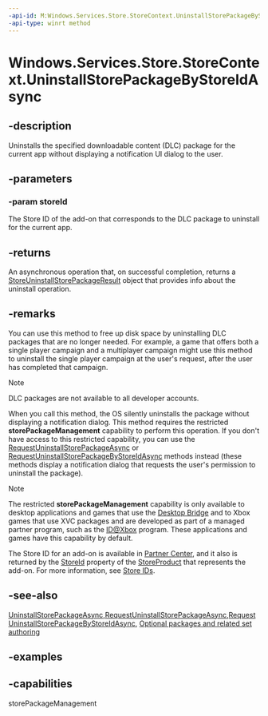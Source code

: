 ```yaml
---
-api-id: M:Windows.Services.Store.StoreContext.UninstallStorePackageByStoreIdAsync(System.String)
-api-type: winrt method
---
```


<!-- Method syntax.
public IAsyncOperation<StoreUninstallStorePackageResult> StoreContext.UninstallStorePackageByStoreIdAsync(String storeId)
-->

# Windows.Services.Store.StoreContext.UninstallStorePackageByStoreIdAsync

## -description
Uninstalls the specified downloadable content (DLC) package for the current app without displaying a notification UI dialog to the user.

## -parameters
### -param storeId
The Store ID of the add-on that corresponds to the DLC package to uninstall for the current app.

## -returns
An asynchronous operation that, on successful completion, returns a [StoreUninstallStorePackageResult](storeuninstallstorepackageresult.md) object that provides info about the uninstall operation.

## -remarks
You can use this method to free up disk space by uninstalling DLC packages that are no longer needed. For example, a game that offers both a single player campaign and a multiplayer campaign might use this method to uninstall the single player campaign at the user's request, after the user has completed that campaign.

> [!NOTE]
> DLC packages are not available to all developer accounts.

When you call this method, the OS silently uninstalls the package without displaying a notification dialog. This method requires the restricted **storePackageManagement** capability to perform this operation. If you don't have access to this restricted capability, you can use the [RequestUninstallStorePackageAsync](storecontext_requestuninstallstorepackageasync_1329597038.md) or [RequestUninstallStorePackageByStoreIdAsync](storecontext_requestuninstallstorepackagebystoreidasync_1267943069.md) methods instead (these methods display a notification dialog that requests the user's permission to uninstall the package).

> [!NOTE]
> The restricted **storePackageManagement** capability is only available to desktop applications and games that use the [Desktop Bridge](https://developer.microsoft.com/windows/bridges/desktop) and to Xbox games that use XVC packages and are developed as part of a managed partner program, such as the [ID@Xbox](https://www.xbox.com/developers/id) program. These applications and games have this capability by default.

The Store ID for an add-on is available in [Partner Center](https://partner.microsoft.com/dashboard), and it also is returned by the [StoreId](storeproduct_storeid.md) property of the [StoreProduct](storeproduct.md) that represents the add-on. For more information, see [Store IDs](https://docs.microsoft.com/windows/uwp/monetize/in-app-purchases-and-trials#store-ids).

## -see-also
[UninstallStorePackageAsync](storecontext_uninstallstorepackageasync_597217492.md),[RequestUninstallStorePackageAsync](storecontext_requestuninstallstorepackageasync_1329597038.md),[RequestUninstallStorePackageByStoreIdAsync](storecontext_requestuninstallstorepackagebystoreidasync_1267943069.md), [Optional packages and related set authoring](https://docs.microsoft.com/windows/uwp/packaging/optional-packages)

## -examples

## -capabilities
storePackageManagement
